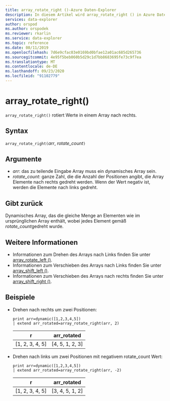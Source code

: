 ```yaml
---
title: array_rotate_right ()-Azure Daten-Explorer
description: In diesem Artikel wird array_rotate_right () in Azure Daten-Explorer beschrieben.
services: data-explorer
author: orspod
ms.author: orspodek
ms.reviewer: rkarlin
ms.service: data-explorer
ms.topic: reference
ms.date: 08/11/2019
ms.openlocfilehash: 7d6e9cfac03e0169bd0bfae12a01ac685d265736
ms.sourcegitcommit: 4e95f5beb060b5d29c1d7bb8683695fe73c9f7ea
ms.translationtype: MT
ms.contentlocale: de-DE
ms.lasthandoff: 09/23/2020
ms.locfileid: "91102779"
---
```

# <a name="array_rotate_right"></a>array_rotate_right()

`array_rotate_right()` rotiert Werte in einem Array nach rechts.

## <a name="syntax"></a>Syntax

`array_rotate_right(`*arr*, *rotate_count*`)`

## <a name="arguments"></a>Argumente

* *arr*: das zu teilende Eingabe Array muss ein dynamisches Array sein.
* *rotate_count*: ganze Zahl, die die Anzahl der Positionen angibt, die Array Elemente nach rechts gedreht werden. Wenn der Wert negativ ist, werden die Elemente nach links gedreht.

## <a name="returns"></a>Gibt zurück

Dynamisches Array, das die gleiche Menge an Elementen wie im ursprünglichen Array enthält, wobei jedes Element gemäß *rotate_count*gedreht wurde.

## <a name="see-also"></a>Weitere Informationen

* Informationen zum Drehen des Arrays nach Links finden Sie unter [array_rotate_left ()](array_rotate_leftfunction.md).
* Informationen zum Verschieben des Arrays nach Links finden Sie unter [array_shift_left ()](array_shift_leftfunction.md).
* Informationen zum Verschieben des Arrays nach rechts finden Sie unter [array_shift_right ()](array_shift_rightfunction.md).

## <a name="examples"></a>Beispiele

* Drehen nach rechts um zwei Positionen:

    <!-- csl: https://help.kusto.windows.net:443/Samples -->
    ```kusto
    print arr=dynamic([1,2,3,4,5]) 
    | extend arr_rotated=array_rotate_right(arr, 2)
    ```
    
    |r|arr_rotated|
    |---|---|
    |[1, 2, 3, 4, 5]|[4, 5, 1, 2, 3]|

* Drehen nach links um zwei Positionen mit negativem rotate_count Wert:

    <!-- csl: https://help.kusto.windows.net:443/Samples -->
    ```kusto
    print arr=dynamic([1,2,3,4,5]) 
    | extend arr_rotated=array_rotate_right(arr, -2)
    ```
    
    |r|arr_rotated|
    |---|---|
    |[1, 2, 3, 4, 5]|[3, 4, 5, 1, 2]|
